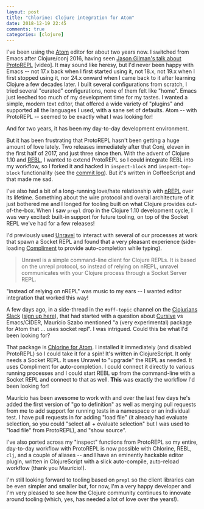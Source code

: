 ```yaml
---
layout: post
title: "Chlorine: Clojure integration for Atom"
date: 2018-12-19 22:45
comments: true
categories: [clojure]
---
```

I've been using the [Atom](https://atom.io) editor for about two years now.
I switched from Emacs after Clojure/conj 2016, having seen [Jason Gilman's talk
about ProtoREPL](https://youtu.be/buPPGxOnBnk) [video]. It may sound like
heresy, but I'd never been happy with Emacs<!-- more --> -- not 17.x back when I first
started using it, not 18.x, not 19.x when I first stopped using it, nor 24.x onward
when I came back to it after learning Clojure a few decades later. I built
several configurations from scratch, I tried several "curated" configurations,
none of them felt like "home". Emacs just leeched too much of my development
time for my tastes. I wanted a simple, modern text editor, that offered a wide
variety of "plugins" and supported all the languages I used, with a sane set of
defaults. Atom -- with ProtoREPL -- seemed to be exactly what I was looking for!

And for two years, it has been my day-to-day development environment.

But it has been frustrating that ProtoREPL hasn't been getting a huge amount of
love lately. Two releases immediately after that Conj, eleven in the first
half of 2017, and just three since then. With the advent of Clojure 1.10 and
[REBL](https://github.com/cognitect-labs/REBL-distro), I wanted to extend
ProtoREPL so I could integrate REBL into my workflow, so I forked it and
hacked in `inspect-block` and `inspect-top-block` functionality (see the
[commit log](https://github.com/seancorfield/proto-repl/compare/4b13ebf9d0f1e228ab7800c4bc54fe071bacf29e...master)). But it's written in
CoffeeScript and that made me sad.

I've also had a bit of a long-running love/hate relationship with
[nREPL](https://github.com/nrepl/nrepl) over its lifetime. Something about the
wire protocol and overall architecture of it just bothered me and I longed for
tooling built on what Clojure provides out-of-the-box. When I saw `prepl` drop
in the Clojure 1.10 development cycle, I was very excited: built-in support for
future tooling, on top of the Socket REPL we've had for a few releases!

I'd previously used [Unravel](https://github.com/Unrepl/unravel) to interact
with several of our processes at work that spawn a Socket REPL and found that a
very pleasant experience (side-loading [Compliment](https://github.com/Unrepl/unravel)
to provide auto-completion while typing).

> Unravel is a simple command-line client for Clojure REPLs. It is based on the unrepl protocol, so instead of relying on nREPL, unravel communicates with your Clojure process through a Socket Server REPL.

"instead of relying on nREPL" was music to my ears -- I wanted editor integration
that worked this way!

A few days ago, in a side-thread in the `#off-topic` channel on the
[Clojurians Slack](https://clojurians.slack.com) ([sign up here](http://clojurians.net/)),
that had started with a question about [Cursive](https://cursive-ide.com/) vs
Emacs/CIDER, Maurício Szabo mentioned "a (very experimental) package for Atom
that ... uses socket repl". I was intrigued. Could this be what I'd been
looking for?

That package is [Chlorine for Atom](https://atom.io/packages/chlorine).
I installed it immediately (and disabled ProtoREPL) so I could take it for a
spin! It's written in ClojureScript. It only needs a Socket REPL. It uses
Unravel to "upgrade" the REPL as needed. It uses Compliment for auto-completion.
I could connect it directly to various running processes and I could start
REBL up from the command-line with a Socket REPL and connect to that as well.
**This** was exactly the workflow I'd been looking for!

Maurício has been awesome to work with and over the last few days he's added
the first version of "go to definition" as well as merging pull requests from
me to add support for running tests in a namespace or an individual test. I
have pull requests in for adding "load file" (it already had evaluate selection,
so you could "select all + evaluate selection" but I was used to "load file"
from ProtoREPL), and "show source".

I've also ported across my "inspect" functions from ProtoREPL so my entire,
day-to-day workflow with ProtoREPL is now possible with Chlorine, REBL, `clj`, and
a couple of aliases -- and I have an eminently hackable editor plugin, written
in ClojureScript with a slick auto-compile, auto-reload workflow (thank you
Maurício!).

I'm still looking forward to tooling based on `prepl` so the client libraries
can be even simpler and smaller but, for now, I'm a very happy developer and
I'm very pleased to see how the Clojure community continues to innovate around
tooling (which, yes, has needed a lot of love over the years!).
